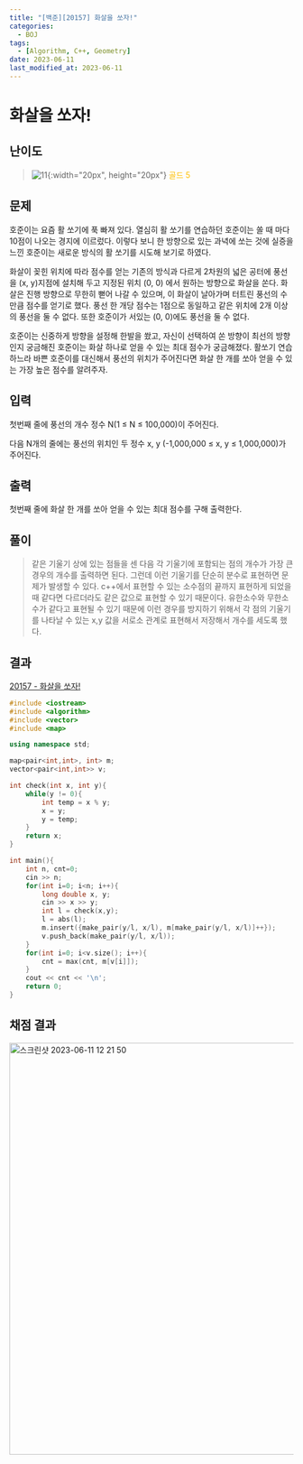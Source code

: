 ```yaml
---
title: "[백준][20157] 화살을 쏘자!"
categories:
  - BOJ
tags:
  - [Algorithm, C++, Geometry]
date: 2023-06-11
last_modified_at: 2023-06-11
---
```

# 화살을 쏘자!
## 난이도
> ![11](https://github.com/ihmmaru99/BOJ/assets/109266664/96cb338c-cf4e-498c-9ae4-c9632a0b73f4){:width="20px", height="20px"} <span style="color:#FFBF00"> 골드 5</span>

## 문제
호준이는 요즘 활 쏘기에 푹 빠져 있다. 열심히 활 쏘기를 연습하던 호준이는 쏠 때 마다 10점이 나오는 경지에 이르렀다. 이렇다 보니 한 방향으로 있는 과녁에 쏘는 것에 실증을 느낀 호준이는 새로운 방식의 활 쏘기를 시도해 보기로 하였다.

화살이 꽂힌 위치에 따라 점수를 얻는 기존의 방식과 다르게 2차원의 넓은 공터에 풍선을 (x, y)지점에 설치해 두고 지정된 위치 (0, 0) 에서 원하는 방향으로 화살을 쏜다. 화살은 진행 방향으로 무한히 뻗어 나갈 수 있으며, 이 화살이 날아가며 터트린 풍선의 수만큼 점수를 얻기로 했다. 풍선 한 개당 점수는 1점으로 동일하고 같은 위치에 2개 이상의 풍선을 둘 수 없다. 또한 호준이가 서있는 (0, 0)에도 풍선을 둘 수 없다.

호준이는 신중하게 방향을 설정해 한발을 쐈고, 자신이 선택하여 쏜 방향이 최선의 방향인지 궁금해진 호준이는 화살 하나로 얻을 수 있는 최대 점수가 궁금해졌다. 활쏘기 연습하느라 바쁜 호준이를 대신해서 풍선의 위치가 주어진다면 화살 한 개를 쏘아 얻을 수 있는 가장 높은 점수를 알려주자.
## 입력
첫번째 줄에 풍선의 개수 정수 N(1 ≤ N  ≤ 100,000)이 주어진다.

다음 N개의 줄에는 풍선의 위치인 두 정수 x, y (-1,000,000 ≤ x, y ≤ 1,000,000)가 주어진다.

## 출력
첫번째 줄에 화살 한 개를 쏘아 얻을 수 있는 최대 점수를 구해 출력한다.

## 풀이
> 같은 기울기 상에 있는 점들을 센 다음 각 기울기에 포함되는 점의 개수가 가장 큰 경우의 개수를 출력하면 된다. 그런데 이런 기울기를 단순히 분수로 표현하면 문제가 발생할 수 있다. c++에서 표현할 수 있는 소수점의 끝까지 표현하게 되었을 때 같다면 다르더라도 같은 값으로 표현할 수 있기 때문이다. 유한소수와 무한소수가 같다고 표현될 수 있기 때문에 이런 경우를 방지하기 위해서 각 점의 기울기를 나타날 수 있는 x,y 값을 서로소 관계로 표현해서 저장해서 개수를 세도록 했다.

## 결과
[20157 - 화살을 쏘자!](https://github.com/ihmmaru99/BOJ/blob/main/20157/20157.cpp)
```c++
#include <iostream>
#include <algorithm>
#include <vector>
#include <map>

using namespace std;

map<pair<int,int>, int> m;
vector<pair<int,int>> v;

int check(int x, int y){
    while(y != 0){
        int temp = x % y;
        x = y;
        y = temp;
    }
    return x;
}

int main(){
    int n, cnt=0;
    cin >> n;
    for(int i=0; i<n; i++){
        long double x, y;
        cin >> x >> y;
        int l = check(x,y);
        l = abs(l);
        m.insert({make_pair(y/l, x/l), m[make_pair(y/l, x/l)]++});
        v.push_back(make_pair(y/l, x/l));
    }
    for(int i=0; i<v.size(); i++){
        cnt = max(cnt, m[v[i]]);
    }
    cout << cnt << '\n';
    return 0;
}
```

## 채점 결과
<img width="730" alt="스크린샷 2023-06-11 12 21 50" src="https://github.com/devxb/JJUNalgo/assets/109266664/6ae39921-8570-4ef2-a1e9-5d2a646974b4">
